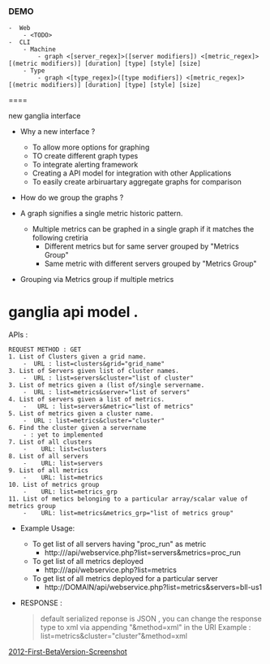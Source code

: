 ### DEMO  

    -  Web
        - <TODO>  
    -  CLI
        - Machine
            - graph <[server_regex]>([server modifiers]) <[metric_regex]>[(metric modifiers)] [duration] [type] [style] [size] 
        - Type
            - graph <[type_regex]>([type modifiers]) <[metric_regex]>[(metric modifiers)] [duration] [type] [style] [size] 
    
====

new ganglia interface
* Why a new interface ?
    - To allow more options for graphing
    -  TO create different graph types
    - To integrate alerting framework
    - Creating a API model for integration with other Applications
    - To easily create arbiruartary aggregate graphs for comparison

* How do we group the graphs ?
* A graph signifies a single metric historic pattern.
    - Multiple metrics can be graphed in a single graph if it matches the following cretiria
        - Different metrics but for same server grouped by "Metrics Group"
        - Same metric with different servers grouped by "Metrics Group"

* Grouping via Metrics group if multiple metrics 

# ganglia api model . 
APIs : 

    REQUEST METHOD : GET 
    1. List of Clusters given a grid name. 
        -  URL : list=clusters&grid="grid_name"
    3. List of Servers given list of cluster names. 
        -  URL : list=servers&cluster="list of cluster"
    3. List of metrics given a (list of/single servername.
        -  URL : list=metrics&server="list of servers"
    4. List of servers given a list of metrics.
        -   URL : list=servers&metric="list of metrics"
    5. List of metrics given a cluster name. 
        -  URL : list=metrics&cluster="cluster"
    6. Find the cluster given a servername 
        - : yet to implemented 
    7. List of all clusters 
        -    URL: list=clusters
    8. List of all servers 
        -    URL: list=servers
    9. List of all metrics 
        -    URL: list=metrics
    10. List of metrics group 
        -    URL: list=metrics_grp 
    11. List of metics belonging to a particular array/scalar value of metrics group 
        -    URL: list=metrics&metrics_grp="list of metrics group"


* Example Usage: 
    * To get list of all servers having "proc_run" as metric
        - http://<DOMAIN>/api/webservice.php?list=servers&metrics=proc_run
    * To get list of all metrics deployed 
        - http://<DOMAIN>/api/webservice.php?list=metrics
    * To get list of all metrics deployed for a particular server 
        - http://DOMAIN/api/webservice.php?list=metrics&servers=bll-us1


* RESPONSE :
    > default serialized reponse is JSON , you can change the response type to xml via appending "&method=xml" in the URI 
    > Example : 
    >    list=metrics&cluster="cluster"&method=xml


[2012-First-BetaVersion-Screenshot](https://github.com/7aaa7/MCLI/blob/master/screenshots/screenshot1.jpeg)

